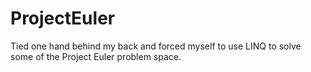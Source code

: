 # ProjectEuler
Tied one hand behind my back and forced myself to use LINQ to solve some of the Project Euler problem space.

